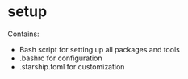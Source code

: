 # setup

Contains:

- Bash script for setting up all packages and tools
- .bashrc for configuration
- .starship.toml for customization
